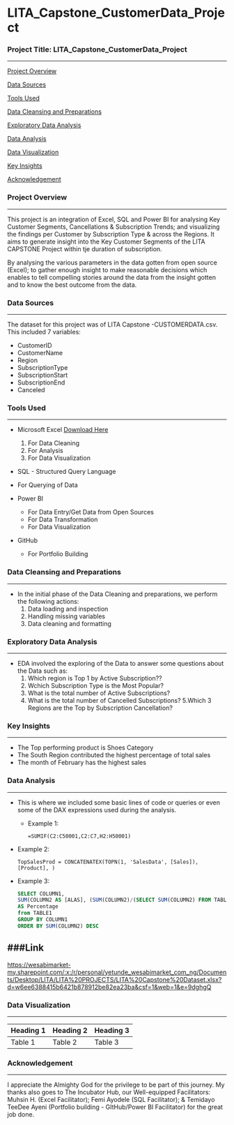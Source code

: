 # LITA_Capstone_CustomerData_Project

### Project Title: LITA_Capstone_CustomerData_Project
------------------

[Project Overview](#project-overview)

[Data Sources](#data-sources)

[Tools Used](#tools-used)

[Data Cleansing and Preparations](#data-cleansing-and-preparations)

[Exploratory Data Analysis](#exploratory-data-analysis)

[Data Analysis](#data-analysis)

[Data Visualization](#data-visualization)

[Key Insights](#key-insights)

[Acknowledgement](#acknowledgement)

### Project Overview
-------------------
This project is an integration of Excel, SQL and Power BI for analysing Key Customer Segments, Cancellations & Subscription Trends; and visualizing the findings per Customer by Subscription Type & across the Regions. It aims to generate insight into the Key Customer Segments of the LITA CAPSTONE Project within tje duration of subscription. 

By analysing the various parameters in the data gotten from open source (Excel); to gather enough insight to make reasonable decisions which enables to tell compelling stories around the data from the insight gotten and to know the best outcome from the data.

### Data Sources
----------------
The dataset for this project was of LITA Capstone -CUSTOMERDATA.csv. This included 7 variables:
 - CustomerID
 - CustomerName
 - Region
 - SubscriptionType
 - SubscriptionStart
 - SubscriptionEnd
 - Canceled

### Tools Used
--------------

- Microsoft Excel [Download Here](http://www.microsoft.com)
  1. For Data Cleaning
  2. For Analysis
  3. For Data Visualization

 - SQL - Structured Query Language
  - For Querying of Data

- Power BI
  - For Data Entry/Get Data from Open Sources
  - For Data Transformation
  - For Data Visualization
 
- GitHub
  - For Portfolio Building

### Data Cleansing and Preparations
-----------------------------------
- In the initial phase of the Data Cleaning and preparations, we perform the following actions:
  1. Data loading and inspection
  2. Handling missing variables
  3. Data cleaning and formatting

### Exploratory Data Analysis
-----------------------------
- EDA involved the exploring of the Data to answer some questions about the Data such as:
  1. Which region is Top 1 by Active Subscription??
  2. Wchich Subscription Type is the Most Popular?
  3. What is the total number of Active Subscriptions?
  4. What is the total number of Cancelled Subscriptions?
  5.Which 3 Regions are the Top by Subscription Cancellation?

### Key Insights
----------------
- The Top performing product is Shoes Category
- The South Region contributed the highest percentage of total sales
- The month of February has the highest sales

### Data Analysis
-----------------
- This is where we included some basic lines of code or queries or even some of the DAX expressions used during the analysis.
  
  - Example 1:
    ~~~MS-EXCEL
    =SUMIF(C2:C50001,C2:C7,H2:H50001)
    ~~~

 - Example 2:
   ~~~POWER BI
   TopSalesProd = CONCATENATEX(TOPN(1, 'SalesData', [Sales]), [Product], )
   ~~~

- Example 3:
   ~~~SQL
   SELECT COLUMN1, 
   SUM(COLUMN2 AS [ALAS], (SUM(COLUMN2)/(SELECT SUM(COLUMN2) FROM TABLE1) *100)
   AS Percentage
   from TABLE1
   GROUP BY COLUMN1
   ORDER BY SUM(COLUMN2) DESC
   ~~~


###Link
-------
https://wesabimarket-my.sharepoint.com/:x:/r/personal/yetunde_wesabimarket_com_ng/Documents/Desktop/LITA/LITA%20PROJECTS/LITA%20Capstone%20Dataset.xlsx?d=w6ee6388415b6421b878912be82ea23ba&csf=1&web=1&e=9dghgQ

### Data Visualization
-----------------------



|Heading 1|Heading 2|Heading 3|
|---------|---------|---------|
|Table 1|Table 2|Table 3|



### Acknowledgement
-------------------
I appreciate the Almighty God for the privilege to be part of this journey. My thanks also goes to The Incubator Hub, our Well-equipped Facilitators: Muhsin H. (Excel Facilitator); Femi Ayodele (SQL Facilitator); & Temidayo TeeDee Ayeni (Portfolio building - GItHub/Power BI Facilitator) for the great job done.

